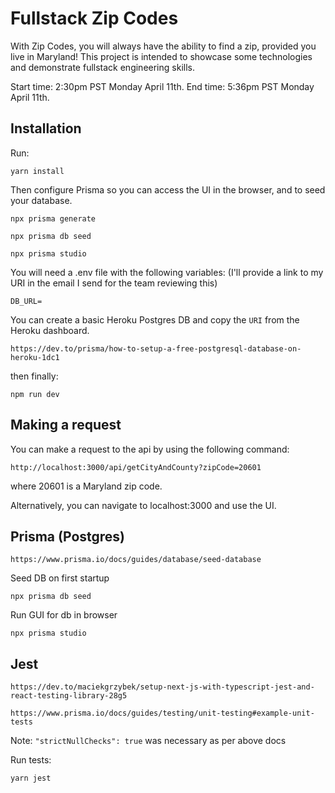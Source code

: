 # Fullstack Zip Codes

With Zip Codes, you will always have the ability to find a zip, provided you live in Maryland! This project is intended to showcase some technologies and demonstrate fullstack engineering skills. 

Start time: 2:30pm PST Monday April 11th.
End time: 5:36pm PST Monday April 11th. 


## Installation

Run:

```
yarn install
```

Then configure Prisma so you can access the UI in the browser, and to seed your database.

```
npx prisma generate
```

```
npx prisma db seed
```

```
npx prisma studio
```

You will need a .env file with the following variables: (I'll provide a link to my URI in the email I send for the team reviewing this)

```
DB_URL=
```
You can create a basic Heroku Postgres DB and copy the `URI` from the Heroku dashboard. 

`https://dev.to/prisma/how-to-setup-a-free-postgresql-database-on-heroku-1dc1`


then finally: 
```
npm run dev
```

## Making a request

You can make a request to the api by using the following command:

```
http://localhost:3000/api/getCityAndCounty?zipCode=20601
```

where 20601 is a Maryland zip code.

Alternatively, you can navigate to localhost:3000 and use the UI. 

## Prisma (Postgres)

`https://www.prisma.io/docs/guides/database/seed-database`

Seed DB on first startup
```
npx prisma db seed
```

Run GUI for db in browser
```
npx prisma studio
```

## Jest

`https://dev.to/maciekgrzybek/setup-next-js-with-typescript-jest-and-react-testing-library-28g5`

`https://www.prisma.io/docs/guides/testing/unit-testing#example-unit-tests`

Note: `"strictNullChecks": true` was necessary as per above docs

Run tests:

```
yarn jest
```

